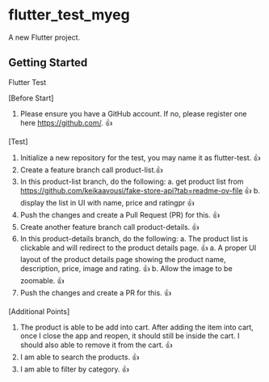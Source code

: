 # flutter_test_myeg

A new Flutter project.

## Getting Started

Flutter Test

[Before Start]
1. Please ensure you have a GitHub account. If no, please register one here https://github.com/. :thumbsup: 

[Test]
1. Initialize a new repository for the test, you may name it as flutter-test. :thumbsup: 
2. Create a feature branch call product-list.:thumbsup: 
3. In this product-list branch, do the following:
    a. get product list from https://github.com/keikaavousi/fake-store-api?tab=readme-ov-file :thumbsup:
    b. display the list in UI with name, price and ratingpr :thumbsup:
4. Push the changes and create a Pull Request (PR) for this.  :thumbsup:
5. Create another feature branch call product-details. :thumbsup:
6. In this product-details branch, do the following:
    a. The product list is clickable and will redirect to the product details page. :thumbsup:
    a. A proper UI layout of the product details page showing the product name, description, price, image and rating. :thumbsup:
    b. Allow the image to be zoomable. :thumbsup:
7. Push the changes and create a PR for this. :thumbsup:


[Additional Points]
1. The product is able to be add into cart. After adding the item into cart, once I close the app and reopen, it should still be inside the cart. I should also able to remove it from the cart. :thumbsup:
2. I am able to search the products. :thumbsup:
3. I am able to filter by category. :thumbsup:
